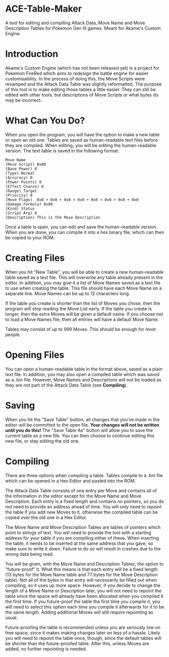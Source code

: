 # ACE-Table-Maker
A tool for editing and compiling Attack Data, Move Name and Move Description Tables for Pokemon Gen III games. Meant for Akame's Custom Engine.

# Introduction
Akame's Custom Engine (which has not been released yet) is a project for Pokemon FireRed which aims to redesign the battle engine for easier customisability. In the process of doing this, the Move Scripts were revamped and the Attack Data Table was slightly reformatted. The purpose of this tool is to make editing those tables a little easier. They can still be edited with other tools, but descriptions of Move Scripts or what bytes do may be incorrect.

# What Can You Do?
When you open the program, you will have the option to make a new table or open an old one. Tables are saved as human-readable text files before they are compiled. When editing, you will be editing the human-readable version. The text table is saved in the following format:

```
Move Name
(Move Script) 0x00
(Base Power) 0
(Type) Normal
(Accuracy) 0
(Power Points) 0
(Effect Chance) 0
(Range) Target
(Priority) 0
(Move Flags)  0x0 + 0x0 + 0x0 + 0x0 + 0x0 + 0x0 + 0x0 + 0x0 
(Damage Formula) 0x00
(Kind) Status
(Script Arg) 0
(Description) This is the Move Description
```
Once a table is open, you can edit and save the human-readable version. When you are done, you can compile it into a hex binary file, which can then be copied to your ROM.

# Creating Files
When you hit "New Table", you will be able to create a new human-readable table saved as a text file. This will overwrite any table already present in the editor. In addition, you may give it a list of Move Names saved as a text file to use when creating the table. This file should have each Move Name on a separate line. Move Names can be up to 12 characters long.

If the table you create is shorter than the list of Moves you chose, then the program will stop reading the Move List early. If the table you create is longer, then the extra Moves will be given a default name. If you choose not to load a Move Names file, then all entries will have a default Move Name.

Tables may consist of up to 999 Moves. This should be enough for most people.

# Opening Files
You can open a human-readable table in the format above, saved as a plain text file. In addition, you may also open a compiled table which was saved as a .bin file. However, Move Names and Descriptions will not be loaded as they are not part of the Attack Data Table (see **Compiling**).

# Saving
When you hit the "Save Table" button, all changes that you've made in the editor will be committed to the open file. **Your changes will not be written until you do this!** The "Save Table As" button will allow you to save the current table as a new file. You can then choose to continue editing this new file, or stay editing the old one.

# Compiling
There are three options when compiling a table. Tables compile to a .bin file which can be opened in a Hex Editor and pasted into the ROM.

The Attack Data Table consists of one entry per Move and contains all of the information in the editor except for the Move Name and Move Description. Each entry is a fixed length and contains no pointers, so you do not need to provide an address ahead of time. You will only need to repoint the table if you add new Moves to it, otherwise the compiled table can be copied over the old one in a Hex Editor.

The Move Name and Move Description Tables are tables of pointers which point to strings of text. You will need to provide the tool with a starting address for your table if you are compiling either of these. When inserting the table, it needs to be inserted at the same address that you gave, so make sure to write it down. Failure to do so will result in crashes due to the wrong data being read.

You will be given, with the Move Name and Description Tables, the option to "future-proof" it. What this means is that each entry will be a fixed length (13 bytes for the Move Name table and 77 bytes for the Move Description table). Not all of the bytes in that entry will necessarily be filled out when compiling, so it uses up more space. However, if you decide to change the length of a Move Name or Description later, you will not need to repoint the table since the space will already have been allocated when you compiled it the first time. If you future-proof the table the first time you compile it, you will need to select this option each time you compile it afterwards for it to be the same length. Adding additional Moves will still require repointing as usual.

Future-proofing the table is recommended unless you are seriously low on free space, since it makes making changes later on less of a hassle. Likely you will need to repoint the table once, though, since the default tables will be shorter than the future-proofed table. After this, unless Moves are added, no further repointing is needed.

